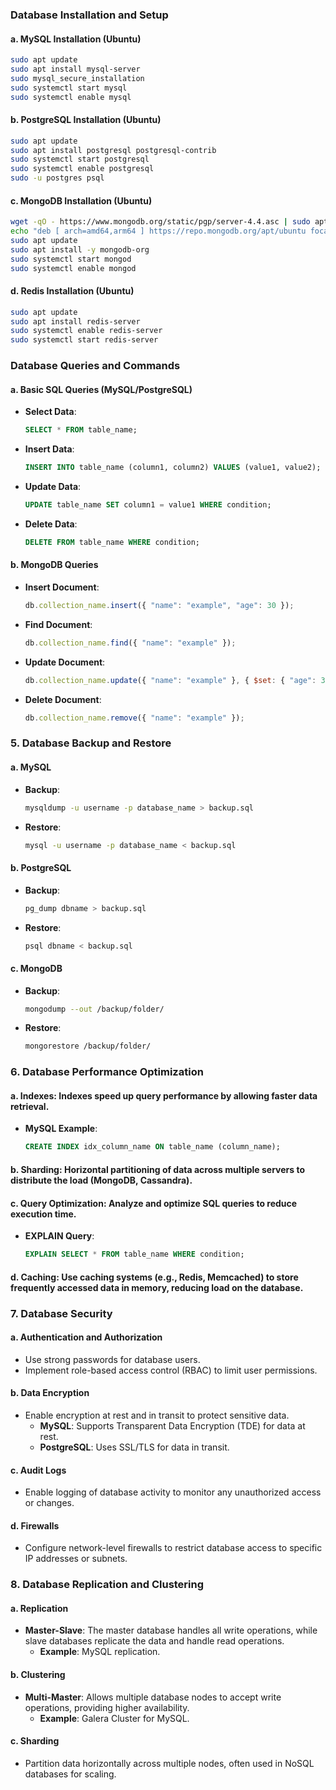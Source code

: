 ### **Database Installation and Setup**

#### a. **MySQL Installation (Ubuntu)**
```bash
sudo apt update
sudo apt install mysql-server
sudo mysql_secure_installation
sudo systemctl start mysql
sudo systemctl enable mysql
```

#### b. **PostgreSQL Installation (Ubuntu)**
```bash
sudo apt update
sudo apt install postgresql postgresql-contrib
sudo systemctl start postgresql
sudo systemctl enable postgresql
sudo -u postgres psql
```

#### c. **MongoDB Installation (Ubuntu)**
```bash
wget -qO - https://www.mongodb.org/static/pgp/server-4.4.asc | sudo apt-key add -
echo "deb [ arch=amd64,arm64 ] https://repo.mongodb.org/apt/ubuntu focal/mongodb-org/4.4 multiverse" | sudo tee /etc/apt/sources.list.d/mongodb-org-4.4.list
sudo apt update
sudo apt install -y mongodb-org
sudo systemctl start mongod
sudo systemctl enable mongod
```

#### d. **Redis Installation (Ubuntu)**
```bash
sudo apt update
sudo apt install redis-server
sudo systemctl enable redis-server
sudo systemctl start redis-server
```

### **Database Queries and Commands**

#### a. **Basic SQL Queries (MySQL/PostgreSQL)**
- **Select Data**: 
  ```sql
  SELECT * FROM table_name;
  ```
- **Insert Data**:
  ```sql
  INSERT INTO table_name (column1, column2) VALUES (value1, value2);
  ```
- **Update Data**:
  ```sql
  UPDATE table_name SET column1 = value1 WHERE condition;
  ```
- **Delete Data**:
  ```sql
  DELETE FROM table_name WHERE condition;
  ```


#### b. **MongoDB Queries**
- **Insert Document**:
  ```js
  db.collection_name.insert({ "name": "example", "age": 30 });
  ```
- **Find Document**:
  ```js
  db.collection_name.find({ "name": "example" });
  ```
- **Update Document**:
  ```js
  db.collection_name.update({ "name": "example" }, { $set: { "age": 31 } });
  ```
- **Delete Document**:
  ```js
  db.collection_name.remove({ "name": "example" });
  ```

### 5. **Database Backup and Restore**

#### a. **MySQL**
- **Backup**:
  ```bash
  mysqldump -u username -p database_name > backup.sql
  ```
- **Restore**:
  ```bash
  mysql -u username -p database_name < backup.sql
  ```

#### b. **PostgreSQL**
- **Backup**:
  ```bash
  pg_dump dbname > backup.sql
  ```
- **Restore**:
  ```bash
  psql dbname < backup.sql
  ```

#### c. **MongoDB**
- **Backup**:
  ```bash
  mongodump --out /backup/folder/
  ```
- **Restore**:
  ```bash
  mongorestore /backup/folder/
  ```


### 6. **Database Performance Optimization**
  
#### a. **Indexes**: Indexes speed up query performance by allowing faster data retrieval.
  - **MySQL Example**:
    ```sql
    CREATE INDEX idx_column_name ON table_name (column_name);
    ```

#### b. **Sharding**: Horizontal partitioning of data across multiple servers to distribute the load (MongoDB, Cassandra).

#### c. **Query Optimization**: Analyze and optimize SQL queries to reduce execution time.
  - **EXPLAIN Query**:
    ```sql
    EXPLAIN SELECT * FROM table_name WHERE condition;
    ```

#### d. **Caching**: Use caching systems (e.g., Redis, Memcached) to store frequently accessed data in memory, reducing load on the database.

### 7. **Database Security**

#### a. **Authentication and Authorization**
- Use strong passwords for database users.
- Implement role-based access control (RBAC) to limit user permissions.

#### b. **Data Encryption**
- Enable encryption at rest and in transit to protect sensitive data.
  - **MySQL**: Supports Transparent Data Encryption (TDE) for data at rest.
  - **PostgreSQL**: Uses SSL/TLS for data in transit.

#### c. **Audit Logs**
- Enable logging of database activity to monitor any unauthorized access or changes.

#### d. **Firewalls**
- Configure network-level firewalls to restrict database access to specific IP addresses or subnets.

### 8. **Database Replication and Clustering**

#### a. **Replication**
- **Master-Slave**: The master database handles all write operations, while slave databases replicate the data and handle read operations.
  - **Example**: MySQL replication.
  
#### b. **Clustering**
- **Multi-Master**: Allows multiple database nodes to accept write operations, providing higher availability.
  - **Example**: Galera Cluster for MySQL.

#### c. **Sharding**
- Partition data horizontally across multiple nodes, often used in NoSQL databases for scaling.

